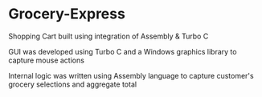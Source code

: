 # Grocery-Express
Shopping Cart built using integration of Assembly &amp; Turbo C

GUI was developed using Turbo C and a Windows graphics library to capture mouse actions

Internal logic was written using Assembly language to capture customer's grocery selections and aggregate total
